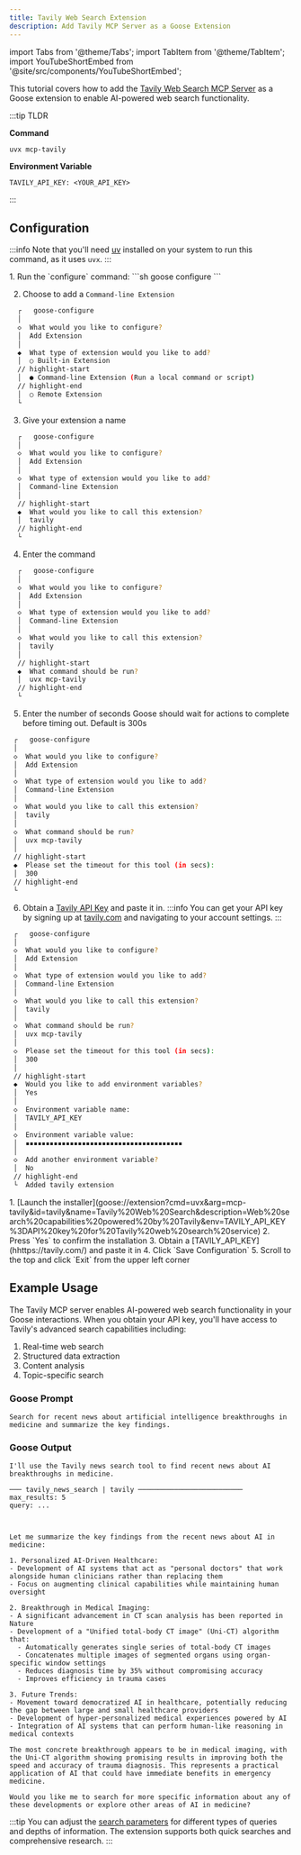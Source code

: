 ```yaml
---
title: Tavily Web Search Extension
description: Add Tavily MCP Server as a Goose Extension
---
```


import Tabs from '@theme/Tabs';
import TabItem from '@theme/TabItem';
import YouTubeShortEmbed from '@site/src/components/YouTubeShortEmbed';

<YouTubeShortEmbed videoUrl="https://youtube.com/embed/mxS2G9afGxE" />

This tutorial covers how to add the [Tavily Web Search MCP Server](https://github.com/RamXX/mcp-tavily) as a Goose extension to enable AI-powered web search functionality.

:::tip TLDR

**Command**
```sh
uvx mcp-tavily
```

**Environment Variable**
```
TAVILY_API_KEY: <YOUR_API_KEY>
```
:::

## Configuration

:::info
Note that you'll need [uv](https://docs.astral.sh/uv/#installation) installed on your system to run this command, as it uses `uvx`.
:::

<Tabs groupId="interface">
  <TabItem value="cli" label="Goose CLI" default>
  1. Run the `configure` command:
  ```sh
  goose configure
  ```

  2. Choose to add a `Command-line Extension`
  ```sh
    ┌   goose-configure 
    │
    ◇  What would you like to configure?
    │  Add Extension 
    │
    ◆  What type of extension would you like to add?
    │  ○ Built-in Extension 
    // highlight-start    
    │  ● Command-line Extension (Run a local command or script)
    // highlight-end    
    │  ○ Remote Extension 
    └ 
  ```

  3. Give your extension a name
  ```sh
    ┌   goose-configure 
    │
    ◇  What would you like to configure?
    │  Add Extension 
    │
    ◇  What type of extension would you like to add?
    │  Command-line Extension 
    │
    // highlight-start
    ◆  What would you like to call this extension?
    │  tavily
    // highlight-end
    └ 
  ```

  4. Enter the command
  ```sh
    ┌   goose-configure 
    │
    ◇  What would you like to configure?
    │  Add Extension 
    │
    ◇  What type of extension would you like to add?
    │  Command-line Extension 
    │
    ◇  What would you like to call this extension?
    │  tavily
    │
    // highlight-start
    ◆  What command should be run?
    │  uvx mcp-tavily
    // highlight-end
    └ 
  ```  

  5. Enter the number of seconds Goose should wait for actions to complete before timing out. Default is 300s
   ```sh
    ┌   goose-configure 
    │
    ◇  What would you like to configure?
    │  Add Extension 
    │
    ◇  What type of extension would you like to add?
    │  Command-line Extension 
    │
    ◇  What would you like to call this extension?
    │  tavily
    │
    ◇  What command should be run?
    │  uvx mcp-tavily
    │
    // highlight-start
    ◆  Please set the timeout for this tool (in secs):
    │  300
    // highlight-end
    └ 
  ```  

  6. Obtain a [Tavily API Key](https://tavily.com/) and paste it in.
  :::info
  You can get your API key by signing up at [tavily.com](https://app.tavily.com/) and navigating to your account settings.
  :::

   ```sh
    ┌   goose-configure 
    │
    ◇  What would you like to configure?
    │  Add Extension 
    │
    ◇  What type of extension would you like to add?
    │  Command-line Extension 
    │
    ◇  What would you like to call this extension?
    │  tavily
    │
    ◇  What command should be run?
    │  uvx mcp-tavily
    │
    ◇  Please set the timeout for this tool (in secs):
    │  300
    │
    // highlight-start
    ◆  Would you like to add environment variables?
    │  Yes 
    │
    ◇  Environment variable name:
    │  TAVILY_API_KEY
    │
    ◇  Environment variable value:
    │  ▪▪▪▪▪▪▪▪▪▪▪▪▪▪▪▪▪▪▪▪▪▪▪▪▪▪▪▪▪▪▪▪▪▪▪▪▪▪▪
    │
    ◇  Add another environment variable?
    │  No 
    // highlight-end
    └  Added tavily extension
  ```  

  </TabItem>
  <TabItem value="ui" label="Goose Desktop">
  1. [Launch the installer](goose://extension?cmd=uvx&arg=mcp-tavily&id=tavily&name=Tavily%20Web%20Search&description=Web%20search%20capabilities%20powered%20by%20Tavily&env=TAVILY_API_KEY%3DAPI%20key%20for%20Tavily%20web%20search%20service)
  2. Press `Yes` to confirm the installation
  3. Obtain a [TAVILY_API_KEY](hhttps://tavily.com/) and paste it in
  4. Click `Save Configuration`
  5. Scroll to the top and click `Exit` from the upper left corner
  </TabItem>
</Tabs>

## Example Usage

The Tavily MCP server enables AI-powered web search functionality in your Goose interactions. When you obtain your API key, you'll have access to Tavily's advanced search capabilities including:

1. Real-time web search
2. Structured data extraction
3. Content analysis
4. Topic-specific search

### Goose Prompt

```
Search for recent news about artificial intelligence breakthroughs in medicine and summarize the key findings.
```

### Goose Output

```
I'll use the Tavily news search tool to find recent news about AI breakthroughs in medicine.

─── tavily_news_search | tavily ──────────────────────────
max_results: 5
query: ...



Let me summarize the key findings from the recent news about AI in medicine:

1. Personalized AI-Driven Healthcare:
- Development of AI systems that act as "personal doctors" that work alongside human clinicians rather than replacing them
- Focus on augmenting clinical capabilities while maintaining human oversight

2. Breakthrough in Medical Imaging:
- A significant advancement in CT scan analysis has been reported in Nature
- Development of a "Unified total-body CT image" (Uni-CT) algorithm that:
  - Automatically generates single series of total-body CT images
  - Concatenates multiple images of segmented organs using organ-specific window settings
  - Reduces diagnosis time by 35% without compromising accuracy
  - Improves efficiency in trauma cases

3. Future Trends:
- Movement toward democratized AI in healthcare, potentially reducing the gap between large and small healthcare providers
- Development of hyper-personalized medical experiences powered by AI
- Integration of AI systems that can perform human-like reasoning in medical contexts

The most concrete breakthrough appears to be in medical imaging, with the Uni-CT algorithm showing promising results in improving both the speed and accuracy of trauma diagnosis. This represents a practical application of AI that could have immediate benefits in emergency medicine.

Would you like me to search for more specific information about any of these developments or explore other areas of AI in medicine?
```

:::tip
You can adjust the [search parameters](https://github.com/RamXX/mcp-tavily?tab=readme-ov-file#prompts) for different types of queries and depths of information. The extension supports both quick searches and comprehensive research.
:::